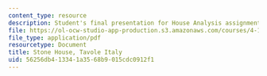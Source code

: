 ```yaml
---
content_type: resource
description: Student's final presentation for House Analysis assignment.
file: https://ol-ocw-studio-app-production.s3.amazonaws.com/courses/4-195-special-problems-in-architectural-design-spring-2005/56256db413341a3568b9015cdc0912f1_perduestone.pdf
file_type: application/pdf
resourcetype: Document
title: Stone House, Tavole Italy
uid: 56256db4-1334-1a35-68b9-015cdc0912f1
---
```


